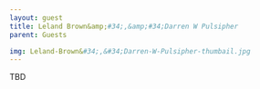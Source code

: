 ```yaml
---
layout: guest
title: Leland Brown&amp;#34;,&amp;#34;Darren W Pulsipher
parent: Guests

img: Leland-Brown&#34;,&#34;Darren-W-Pulsipher-thumbail.jpg
---
```





TBD
